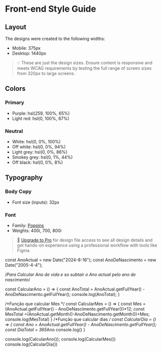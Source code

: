 # Front-end Style Guide

## Layout

The designs were created to the following widths:

- Mobile: 375px
- Desktop: 1440px

> 💡 These are just the design sizes. Ensure content is responsive and meets WCAG requirements by testing the full range of screen sizes from 320px to large screens.

## Colors

### Primary

- Purple: hsl(259, 100%, 65%)
- Light red: hsl(0, 100%, 67%)

### Neutral

- White: hsl(0, 0%, 100%)
- Off white: hsl(0, 0%, 94%)
- Light grey: hsl(0, 0%, 86%)
- Smokey grey: hsl(0, 1%, 44%)
- Off black: hsl(0, 0%, 8%)

## Typography

### Body Copy

- Font size (inputs): 32px

### Font

- Family: [Poppins](https://fonts.google.com/specimen/Poppins)
- Weights: 400i, 700, 800i

> 💎 [Upgrade to Pro](https://www.frontendmentor.io/pro?ref=style-guide) for design file access to see all design details and get hands-on experience using a professional workflow with tools like Figma.


const AnoActual = new Date("2024-8-16");
const AnoDeNascimento = new Date("2005-4-4");

/*Para Calcular Ano de vida e so subtair o Ano actual pelo ano de nascimento*/

const CalcularAno = () => {
    const AnoTotal = AnoActual.getFullYear() - AnoDeNascimento.getFullYear();
    console.log(AnoTotal);
}

/*Função que calcular Mes */
const CalcularMes = () => {
    const Mes = (AnoActual.getFullYear() - AnoDeNascimento.getFullYear())*12;
    const MesTotal =(AnoActual.getMonth()-AnoDeNascimento.getMonth())+Mes;
    console.log(MesTotal)
}
/*Função que calcular dias */
const CalcularDia = () => {
    const Ano = AnoActual.getFullYear() - AnoDeNascimento.getFullYear();
    const DiaTotal =  365*Ano
    console.log()
}

console.log(CalcularAno());
console.log(CalcularMes())
console.log(CalcularDia())